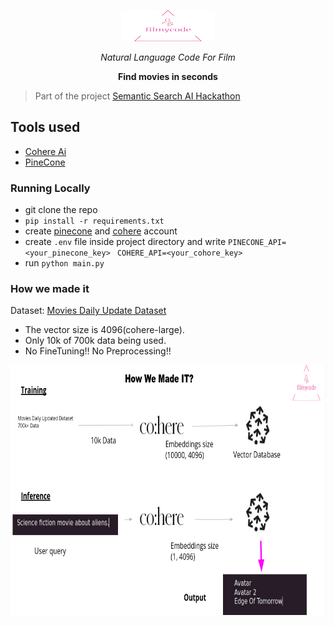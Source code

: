 <p align="center">
<img src="static/images/logo-no-background.svg" alt="drawing" width="150" height="50"/> 
</p>
<p align="center">
<em>Natural Language Code For Film</em>
</p>
<p align="center">
<strong>Find movies in seconds</strong>
</p>

> Part of the project [Semantic Search AI Hackathon](https://lablab.ai/event/semantic-search-hackathon)



## Tools used

- [Cohere Ai](https://cohere.ai/)
- [PineCone](https://www.pinecone.io/)

### Running Locally

- git clone the repo
- ``pip install -r requirements.txt``
- create [pinecone](https://www.pinecone.io) and [cohere](https://cohere.ai/) account
- create ``.env`` file inside project directory and write
        ``PINECONE_API=<your_pinecone_key>``
       `` COHERE_API=<your_cohore_key>``
- run ``python main.py``


### How we made it
Dataset: [Movies Daily Update Dataset](https://www.kaggle.com/datasets/akshaypawar7/millions-of-movies)


- The vector size is 4096(cohere-large). 
- Only 10k of 700k data being used. 
- No FineTuning!! No Preprocessing!!

<img src="assets/image.png" alt="Making of the model" width = "800" height="400">

